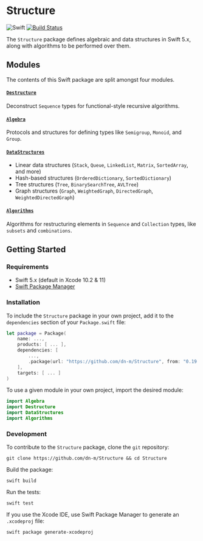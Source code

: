 # Structure

![Swift](https://img.shields.io/badge/Swift-5.0-brightgreen.svg)
[![Build Status](https://travis-ci.org/dn-m/Structure.svg?branch=latest)](https://travis-ci.org/dn-m/Structure)

The `Structure` package defines algebraic and data structures in Swift 5.x, along with algorithms to be performed over them.

## Modules

The contents of this Swift package are split amongst four modules. 

#### [`Destructure`](https://github.com/dn-m/Structure/tree/master/Sources/Destructure) 

Deconstruct `Sequence` types for functional-style recursive algorithms.

#### [`Algebra`](https://github.com/dn-m/Structure/tree/master/Sources/Algebra)

Protocols and structures for defining types like `Semigroup`, `Monoid`, and `Group`.

#### [`DataStructures`](https://github.com/dn-m/Structure/tree/master/Sources/DataStructures)

- Linear data structures (`Stack`, `Queue`, `LinkedList`, `Matrix`, `SortedArray`, and more)
- Hash-based structures (`OrderedDictionary`, `SortedDictionary`)
- Tree structures (`Tree`, `BinarySearchTree`, `AVLTree`)
- Graph structures (`Graph`, `WeightedGraph`, `DirectedGraph`, `WeightedDirectedGraph`)

#### [`Algorithms`](https://github.com/dn-m/Structure/tree/master/Sources/Algorithms)

Algorithms for restructuring elements in `Sequence` and `Collection` types, like `subsets` and `combinations`.

## Getting Started

### Requirements

- Swift 5.x (default in Xcode 10.2 & 11)
- [Swift Package Manager](https://swift.org/package-manager/)

### Installation

To include the `Structure` package in your own project, add it to the `dependencies` section of your `Package.swift` file:

```Swift
let package = Package(
    name: ...,
    products: [ ... ],
    dependencies: [
        ...,
        .package(url: "https://github.com/dn-m/Structure", from: "0.19.0")
    ],
    targets: [ ... ]
)
```

To use a given module in your own project, import the desired module:

```Swift
import Algebra
import Destructure
import DataStructures
import Algorithms
```

### Development

To contribute to the `Structure` package, clone the `git` repository:

```
git clone https://github.com/dn-m/Structure && cd Structure
```

Build the package:

```
swift build
```

Run the tests:

```
swift test
```

If you use the Xcode IDE, use Swift Package Manager to generate an `.xcodeproj` file:

```
swift package generate-xcodeproj
```
